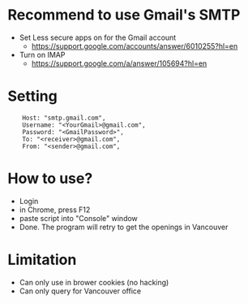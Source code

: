 # Recommend to use Gmail's SMTP

- Set Less secure apps on for the Gmail account
  - https://support.google.com/accounts/answer/6010255?hl=en
- Turn on IMAP
  - https://support.google.com/a/answer/105694?hl=en

# Setting

        Host: "smtp.gmail.com",
        Username: "<YourGmail>@gmail.com",
        Password: "<GmailPassword>",
        To: "<receiver>@gmail.com",
        From: "<sender>@gmail.com",

# How to use?

- Login
- in Chrome, press F12
- paste script into "Console" window
- Done. The program will retry to get the openings in Vancouver

# Limitation

- Can only use in brower cookies (no hacking)
- Can only query for Vancouver office